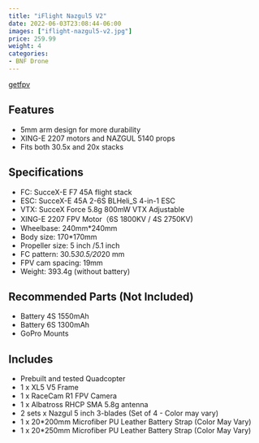 ```yaml
---
title: "iFlight Nazgul5 V2"
date: 2022-06-03T23:08:44-06:00
images: ["iflight-nazgul5-v2.jpg"]
price: 259.99
weight: 4
categories:
- BNF Drone
---
```


[getfpv](https://www.getfpv.com/iflight-nazgul5-v2-5-fpv-freestyle-rtf-bnf.html)

## Features

- 5mm arm design for more durability
- XING-E 2207 motors and NAZGUL 5140 props
- Fits both 30.5x and 20x stacks

## Specifications

- FC: SucceX-E F7 45A flight stack
- ESC: SucceX-E 45A 2-6S BLHeli_S 4-in-1 ESC
- VTX:  SucceX Force 5.8g 800mW VTX Adjustable
- XING-E 2207 FPV Motor（6S 1800KV / 4S 2750KV)
- Wheelbase: 240mm*240mm
- Body size: 170*170mm
- Propeller size: 5 inch /5.1 inch
- FC pattern: 30.5*30.5/20*20 mm
- FPV cam spacing: 19mm
- Weight: 393.4g (without battery)

## Recommended Parts (Not Included)

- Battery 4S 1550mAh
- Battery 6S 1300mAh
- GoPro Mounts

## Includes

- Prebuilt and tested Quadcopter
- 1 x XL5 V5 Frame
- 1 x RaceCam R1 FPV Camera
- 1 x Albatross RHCP SMA 5.8g antenna
- 2 sets x Nazgul 5 inch 3-blades (Set of 4 - Color may vary)
- 1 x 20*200mm Microfiber PU Leather Battery Strap (Color May Vary)
- 1 x 20*250mm Microfiber PU Leather Battery Strap (Color May Vary)

